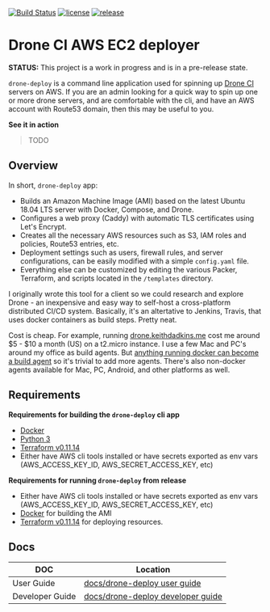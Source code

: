 [![Build Status](https://drone.keithdadkins.me/api/badges/keithdadkins/drone-deploy/status.svg?ref=refs/heads/master)](https://drone.keithdadkins.me/keithdadkins/drone-deploy/) [![license](https://img.shields.io/github/license/keithdadkins/drone-deploy)](https://github.com/keithdadkins/drone-deploy/blob/master/LICENSE) [![release](https://img.shields.io/github/release/keithdadkins/drone-deploy)](https://github.com/keithdadkins/drone-deploy/releases/)

# Drone CI AWS EC2 deployer

__STATUS:__ This project is a work in progress and is in a pre-release state.

`drone-deploy` is a command line application used for spinning up [Drone CI](https://drone.io) servers on AWS. If you are an admin looking for a quick way to spin up one or more drone servers, and are comfortable with the cli, and have an AWS account with Route53 domain, then this may be useful to you.

__See it in action__

> TODO

## Overview

In short, `drone-deploy` app:

* Builds an Amazon Machine Image (AMI) based on the latest Ubuntu 18.04 LTS server with Docker, Compose, and Drone.
* Configures a web proxy (Caddy) with automatic TLS certificates using Let's Encrypt.
* Creates all the necessary AWS resources such as S3, IAM roles and policies, Route53 entries, etc.
* Deployment settings such as users, firewall rules, and server configurations, can be easily modified with a simple `config.yaml` file.
* Everything else can be customized by editing the various Packer, Terraform, and scripts located in the `/templates` directory.

I originally wrote this tool for a client so we could research and explore Drone - an inexpensive and easy way to self-host a cross-platform distributed CI/CD system. Basically, it's an altertative to Jenkins, Travis, that uses docker containers as build steps. Pretty neat.

Cost is cheap. For example, running [drone.keithdadkins.me](https://drone.keithdadkins.me/keithdadkins/drone-deploy/) cost me around $5 - $10 a month (US) on a t2.micro instance. I use a few Mac and PC's around my office as build agents. But [anything running docker can become a build agent](TODO) so it's trivial to add more agents. There's also non-docker agents available for Mac, PC, Android, and other platforms as well.


## Requirements 

__Requirements for building the `drone-deploy` cli app__

* [Docker](https://www.docker.com/products/docker-desktop)
* [Python 3](https://realpython.com/installing-python/)
* [Terraform v0.11.14](https://learn.hashicorp.com/terraform/getting-started/install)
* Either have AWS cli tools installed or have secrets exported as env vars (AWS_ACCESS_KEY_ID, AWS_SECRET_ACCESS_KEY, etc)


__Requirements for running `drone-deploy` from release__

* Either have AWS cli tools installed or have secrets exported as env vars (AWS_ACCESS_KEY_ID, AWS_SECRET_ACCESS_KEY, etc)
* [Docker](https://www.docker.com/products/docker-desktop) for building the AMI
* [Terraform v0.11.14](https://learn.hashicorp.com/terraform/getting-started/install) for deploying resources.


## Docs
DOC | Location
----|----------
User Guide | [docs/drone-deploy user guide](docs/drone-deploy-user-guide.md)
Developer Guide | [docs/drone-deploy developer guide](docs/drone-deploy-developer-guide.md)
